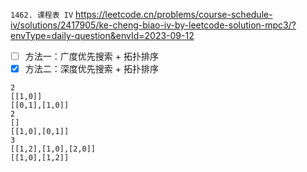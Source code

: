 
`1462. 课程表 IV` https://leetcode.cn/problems/course-schedule-iv/solutions/2417905/ke-cheng-biao-iv-by-leetcode-solution-mpc3/?envType=daily-question&envId=2023-09-12
- [ ] 方法一：广度优先搜索 + 拓扑排序
- [x] 方法二：深度优先搜索 + 拓扑排序

```
2
[[1,0]]
[[0,1],[1,0]]
2
[]
[[1,0],[0,1]]
3
[[1,2],[1,0],[2,0]]
[[1,0],[1,2]]
```
